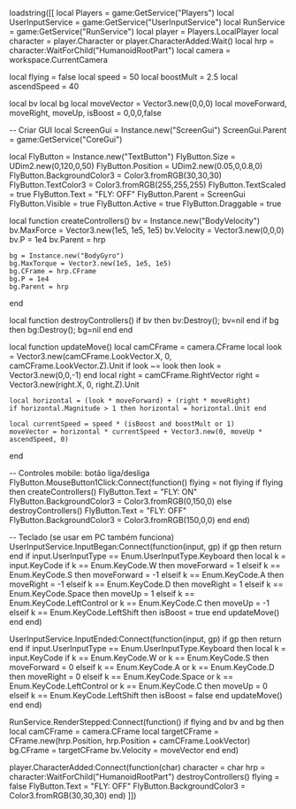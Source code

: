 loadstring([[
local Players = game:GetService("Players")
local UserInputService = game:GetService("UserInputService")
local RunService = game:GetService("RunService")
local player = Players.LocalPlayer
local character = player.Character or player.CharacterAdded:Wait()
local hrp = character:WaitForChild("HumanoidRootPart")
local camera = workspace.CurrentCamera

local flying = false
local speed = 50
local boostMult = 2.5
local ascendSpeed = 40

local bv
local bg
local moveVector = Vector3.new(0,0,0)
local moveForward, moveRight, moveUp, isBoost = 0,0,0,false

-- Criar GUI
local ScreenGui = Instance.new("ScreenGui")
ScreenGui.Parent = game:GetService("CoreGui")

local FlyButton = Instance.new("TextButton")
FlyButton.Size = UDim2.new(0,120,0,50)
FlyButton.Position = UDim2.new(0.05,0,0.8,0)
FlyButton.BackgroundColor3 = Color3.fromRGB(30,30,30)
FlyButton.TextColor3 = Color3.fromRGB(255,255,255)
FlyButton.TextScaled = true
FlyButton.Text = "FLY: OFF"
FlyButton.Parent = ScreenGui
FlyButton.Visible = true
FlyButton.Active = true
FlyButton.Draggable = true

local function createControllers()
    bv = Instance.new("BodyVelocity")
    bv.MaxForce = Vector3.new(1e5, 1e5, 1e5)
    bv.Velocity = Vector3.new(0,0,0)
    bv.P = 1e4
    bv.Parent = hrp

    bg = Instance.new("BodyGyro")
    bg.MaxTorque = Vector3.new(1e5, 1e5, 1e5)
    bg.CFrame = hrp.CFrame
    bg.P = 1e4
    bg.Parent = hrp
end

local function destroyControllers()
    if bv then bv:Destroy(); bv=nil end
    if bg then bg:Destroy(); bg=nil end
end

local function updateMove()
    local camCFrame = camera.CFrame
    local look = Vector3.new(camCFrame.LookVector.X, 0, camCFrame.LookVector.Z).Unit
    if look ~= look then look = Vector3.new(0,0,-1) end
    local right = camCFrame.RightVector
    right = Vector3.new(right.X, 0, right.Z).Unit

    local horizontal = (look * moveForward) + (right * moveRight)
    if horizontal.Magnitude > 1 then horizontal = horizontal.Unit end

    local currentSpeed = speed * (isBoost and boostMult or 1)
    moveVector = horizontal * currentSpeed + Vector3.new(0, moveUp * ascendSpeed, 0)
end

-- Controles mobile: botão liga/desliga
FlyButton.MouseButton1Click:Connect(function()
    flying = not flying
    if flying then
        createControllers()
        FlyButton.Text = "FLY: ON"
        FlyButton.BackgroundColor3 = Color3.fromRGB(0,150,0)
    else
        destroyControllers()
        FlyButton.Text = "FLY: OFF"
        FlyButton.BackgroundColor3 = Color3.fromRGB(150,0,0)
    end
end)

-- Teclado (se usar em PC também funciona)
UserInputService.InputBegan:Connect(function(input, gp)
    if gp then return end
    if input.UserInputType == Enum.UserInputType.Keyboard then
        local k = input.KeyCode
        if k == Enum.KeyCode.W then moveForward = 1
        elseif k == Enum.KeyCode.S then moveForward = -1
        elseif k == Enum.KeyCode.A then moveRight = -1
        elseif k == Enum.KeyCode.D then moveRight = 1
        elseif k == Enum.KeyCode.Space then moveUp = 1
        elseif k == Enum.KeyCode.LeftControl or k == Enum.KeyCode.C then moveUp = -1
        elseif k == Enum.KeyCode.LeftShift then isBoost = true
        end
        updateMove()
    end
end)

UserInputService.InputEnded:Connect(function(input, gp)
    if gp then return end
    if input.UserInputType == Enum.UserInputType.Keyboard then
        local k = input.KeyCode
        if k == Enum.KeyCode.W or k == Enum.KeyCode.S then moveForward = 0
        elseif k == Enum.KeyCode.A or k == Enum.KeyCode.D then moveRight = 0
        elseif k == Enum.KeyCode.Space or k == Enum.KeyCode.LeftControl or k == Enum.KeyCode.C then moveUp = 0
        elseif k == Enum.KeyCode.LeftShift then isBoost = false
        end
        updateMove()
    end
end)

RunService.RenderStepped:Connect(function()
    if flying and bv and bg then
        local camCFrame = camera.CFrame
        local targetCFrame = CFrame.new(hrp.Position, hrp.Position + camCFrame.LookVector)
        bg.CFrame = targetCFrame
        bv.Velocity = moveVector
    end
end)

player.CharacterAdded:Connect(function(char)
    character = char
    hrp = character:WaitForChild("HumanoidRootPart")
    destroyControllers()
    flying = false
    FlyButton.Text = "FLY: OFF"
    FlyButton.BackgroundColor3 = Color3.fromRGB(30,30,30)
end)
]])
